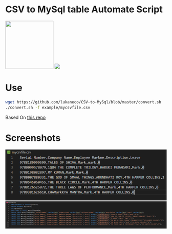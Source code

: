 # CSV to MySql table Automate Script

<div>
<img  src="https://upload.wikimedia.org/wikipedia/commons/c/c6/.csv_icon.svg"  width="150px"  height="150px">
<img  src="https://upload.wikimedia.org/wikipedia/de/1/1f/Logo_MySQL.svg" width="200px">
</div>

# Use
```bash
wget https://github.com/lukaneco/CSV-to-MySql/blob/master/convert.sh
./convert.sh -f example/mycsvfile.csv
```

Based On [this repo](https://github.com/pavanchhatpar/csv-to-sql-converter)

# Screenshots
![before photo](/example/before.png?raw=true "Before conversion")
![after photo](/example/after.png?raw=true "After conversion")
